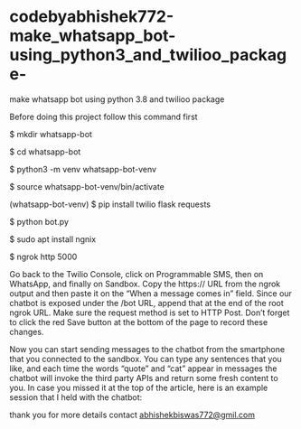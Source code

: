 # codebyabhishek772-make_whatsapp_bot-using_python3_and_twilioo_package-
make whatsapp bot using python 3.8 and twilioo package 

Before doing this project follow this command first

$ mkdir whatsapp-bot


$ cd whatsapp-bot


$ python3 -m venv whatsapp-bot-venv


$ source whatsapp-bot-venv/bin/activate


(whatsapp-bot-venv) $ pip install twilio flask requests


$ python bot.py


$ sudo apt install ngnix


$ ngrok http 5000


Go back to the Twilio Console, click on Programmable SMS, then on WhatsApp, and finally on Sandbox. Copy the https:// URL from the ngrok output and then paste it on the “When a message comes in” field. Since our chatbot is exposed under the /bot URL, append that at the end of the root ngrok URL. Make sure the request method is set to HTTP Post. Don’t forget to click the red Save button at the bottom of the page to record these changes.


Now you can start sending messages to the chatbot from the smartphone that you connected to the sandbox. You can type any sentences that you like, and each time the words “quote” and “cat” appear in messages the chatbot will invoke the third party APIs and return some fresh content to you. In case you missed it at the top of the article, here is an example session that I held with the chatbot:


thank you for more details contact abhishekbiswas772@gmil.com
